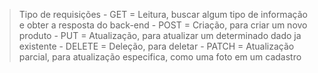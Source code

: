 >Tipo de requisições
    - GET = Leitura, buscar algum tipo de informação e obter a resposta do back-end
    - POST = Criação, para criar um novo produto
    - PUT = Atualização, para atualizar um determinado dado ja existente
    - DELETE = Deleção, para deletar
    - PATCH = Atualização parcial, para atualização especifica, como uma foto em um cadastro
